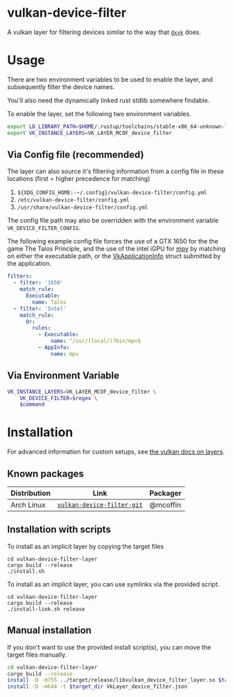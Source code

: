 # vulkan-device-filter

A vulkan layer for filtering devices similar to the way that [`dxvk`](https://github.com/doitsujin/dxvk) does.

# Usage

There are two environment variables to be used to enable the layer, and subsequently filter the device names.

You'll also need the dynamically linked rust stdlib somewhere findable.

To enable the layer, set the following two environment variables.

```bash
export LD_LIBRARY_PATH=$HOME/.rustup/toolchains/stable-x86_64-unknown-linux-gnu/lib/rustlib/x86_64-unknown-linux-gnu/lib
export VK_INSTANCE_LAYERS=VK_LAYER_MCOF_device_filter
```

## Via Config file (recommended)

The layer can also source it's filtering information from a config file in these locations (first = higher precedence for matching)

1. `${XDG_CONFIG_HOME:-~/.config}/vulkan-device-filter/config.yml`
2. `/etc/vulkan-device-filter/config.yml`
3. `/usr/share/vulkan-device-filter/config.yml`

The config file path may also be overridden with the environment variable `VK_DEVICE_FILTER_CONFIG`.

The following example config file forces the use of a GTX 1650 for the the game The Talos Principle, and the use of the intel iGPU for [mpv](https://mpv.io/) by matching on either the executable path, or the [VkApplicationInfo](https://www.khronos.org/registry/vulkan/specs/1.2-extensions/man/html/VkApplicationInfo.html) struct submitted by the application.

```yaml
filters:
  - filter: '1650'
    match_rule:
      Executable:
        name: Talos
  - filter: 'Intel'
    match_rule:
      Or:
        rules:
          - Executable:
              name: ^/usr/(local/)?bin/mpv$
          - AppInfo:
              name: mpv
```

## Via Environment Variable

```bash
VK_INSTANCE_LAYERS=VK_LAYER_MCOF_device_filter \
    VK_DEVICE_FILTER=$regex \
    $command
```

# Installation

For advanced information for custom setups, see [the vulkan docs on layers](https://vulkan.lunarg.com/doc/view/1.0.13.0/windows/layers.html).

## Known packages

| Distribution | Link | Packager |
| ------------ | ---- | -------- |
| Arch Linux | [`vulkan-device-filter-git`](https://aur.archlinux.org/packages/vulkan-device-filter-git) | @mcoffin |

## Installation with scripts

To install as an implicit layer by copying the target files

```
cd vulkan-device-filter-layer
cargo build --release
./install.sh
```

To install as an implicit layer, you can use symlinks via the provided script.

```
cd vulkan-device-filter-layer
cargo build --release
./install-link.sh release
```

## Manual installation

If you don't want to use the provided install script(s), you can move the target files manually.

```bash
cd vulkan-device-filter-layer
cargo build --release
install -D -m755 ../target/release/libvulkan_device_filter_layer.so $target_dir/libVkLayer_device_filter.so
install -D -m644 -t $target_dir VkLayer_device_filter.json
```
